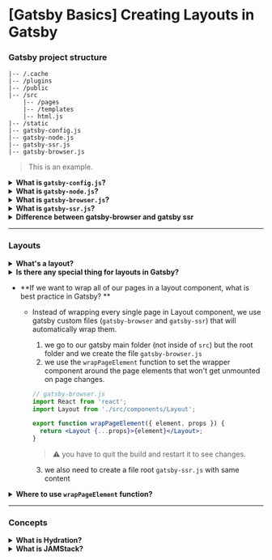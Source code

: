 # [Gatsby Basics] Creating Layouts in Gatsby

### Gatsby project structure

```
|-- /.cache
|-- /plugins
|-- /public
|-- /src
    |-- /pages
    |-- /templates
    |-- html.js
|-- /static
|-- gatsby-config.js
|-- gatsby-node.js
|-- gatsby-ssr.js
|-- gatsby-browser.js
```

> This is an example.

<details>
  <summary><b>What is <code>gatsby-config.js</code>?</b></summary>
  It's a file that handles the configure options for a Gatsby site, with metadata for project title, description, plugins, etc.
</details>

<details>
  <summary><b>What is <code>gatsby-node.js</code>?</b></summary>
  It is a file that implements Gatby's <b>Node.js API</b> to customize and extend default settings affecting the <b>build process</b>.
</details>

<details>
  <summary><b>What is <code>gatsby-browser.js</code>?</b></summary>
  It's a file that implements Gatsby's <b>browser API</b> to customize and extend default settings affecting the <b>browsers</b>.
</details>

<details>
  <summary><b>What is <code>gatsby-ssr.js</code>?</b></summary>
  It's afile that implements Gatsby's server-side rendering APIs to customize default settings affecting <b>server-side rendering</b>.
</details>

<details><summary><b>Difference between gatsby-browser and gatsby ssr</b></summary>
  <li><code>gatsby-browser</code> runs once the page has been loaded (hydration)</li>
  <li>
    <code>gatsby-ssr</code> generates everything on the server (fast). Itl ets you alter the content of static HTML files as they are being Server-Side Rendered by Gatsby and Node.js.
  </li>
</details>

---

### Layouts

<details>
  <summary><b>What's a layout?</b></summary>
  <ul>
    <li>It's a structure that is either in all pages or in most of them.</li>
    <li>It's common to wrap pages with a React layout component, which makes it possible to share markup, styles, and functionality across multiple pages.</li>
  </ul>
</details>

<details>
  <summary><b>Is there any special thing for layouts in Gatsby?</b></summary>
  Gatsby does not, by default, automatically apply layouts to pages. Instead, Gatsby follows React's compositional model of importing and using components.
</details>

- **If we want to wrap all of our pages in a layout component, what is best practice in Gatsby? **

  - Instead of wrapping every single page in Layout component, we use gatsby custom files (`gatsby-browser` and `gatsby-ssr`) that will automatically wrap them.

    1. we go to our gatsby main folder (not inside of `src`) but the root folder and we create the file `gatsby-browser.js`
    2. we use the `wrapPageElement` function to set the wrapper component around the page elements that won't get unmounted on page changes. 

    ```jsx
    // gatsby-browser.js
    import React from 'react';
    import Layout from './src/components/Layout';
    
    export function wrapPageElement({ element, props }) {
      return <Layout {...props}>{element}</Layout>;
    }
    ```

    >  ⚠️ you have to quit the build and restart it to see changes. 

    3. we also need to create a file root `gatsby-ssr.js` with same content

<details>
  <summary><b>Where to use <code>wrapPageElement</code> function?</b></summary>
  In <code>gatsby-browser.js</code> and <code>gatsby-ssr.js</code>. You generally should implement the same components in both files so that pages generated through SSR are the same after being <b><i>hydrated</i></b> in the browser.
</details>

---

### Concepts

<details>
  <summary><b>What is Hydration?</b></summary>
  Once a site has been built by Gatsby and loaded in a web browser, client-side JavaScript assets will download and turn the site into a full React application that can manipulate the DOM. This process is often called re-hydration as it runs some of the same  JavaScript code used to generate Gatsby pages, but this time with  browser DOM APIs like <code>window</code> available.
</details>

<details>
  <summary><b>What is JAMStack?</b></summary>
  JAMStack refers to a modern web architecture using JavaScrip, APIs, and HTML markup. From JAMStack.org: “It’s a new way of building websites and apps that delivers better  performance, higher security, lower cost of scaling, and a better  developer experience.”s
</details>